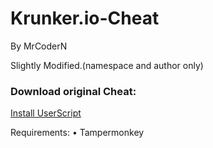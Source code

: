 # Krunker.io-Cheat
By MrCoderN

Slightly Modified.(namespace and author only)
### Download original Cheat:
[Install UserScript](https://github.com/MrCoderN/krunker.io-hack-cheat-mod/raw/master/krunkerhack.user.js)

Requirements: • Tampermonkey
